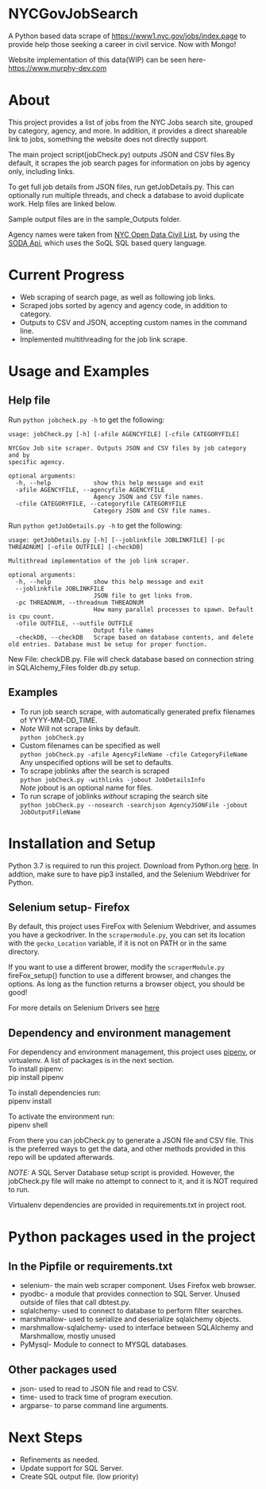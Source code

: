 # NYCGovJobSearch

A Python based data scrape of https://www1.nyc.gov/jobs/index.page to provide help those seeking a career in civil service. Now with Mongo!

Website implementation of this data(WIP) can be seen here- https://www.murphy-dev.com

# About

 This project provides a list of jobs from the NYC Jobs search site, grouped by category, agency, and more. In addition, it provides a direct shareable link to jobs, something the website does not directly support.  
 
 The main project script(jobCheck.py) outputs JSON and CSV files.By default, it scrapes the job search pages for information on jobs by agency only, including links.  
 
 To get full job details from JSON files, run getJobDetails.py. This can optionally run multiple threads, and check a database to avoid duplicate work. Help files are linked below.  

 Sample output files are in the sample_Outputs folder.  

 Agency names were taken from [NYC Open Data Civil List](https://data.cityofnewyork.us/City-Government/Civil-List/ye3c-m4ga), by using the [SODA Api](https://dev.socrata.com/foundry/data.cityofnewyork.us/kpav-sd4t), which uses the SoQL SQL based query language.  
 
 # Current Progress
   - Web scraping of search page, as well as following job links.  
   - Scraped jobs sorted by agency and agency code, in addition to category.
   - Outputs to CSV and JSON, accepting custom names in the command line.
   - Implemented multithreading for the job link scrape.
# Usage and Examples
## Help file
Run `python jobcheck.py -h` to get the following:  
```
usage: jobCheck.py [-h] [-afile AGENCYFILE] [-cfile CATEGORYFILE]

NYCGov Job site scraper. Outputs JSON and CSV files by job category and by
specific agency.

optional arguments:
  -h, --help            show this help message and exit
  -afile AGENCYFILE, --agencyfile AGENCYFILE
                        Agency JSON and CSV file names.
  -cfile CATEGORYFILE, --categoryfile CATEGORYFILE
                        Category JSON and CSV file names.
```
Run `python getJobDetails.py -h` to get the following:  
```
usage: getJobDetails.py [-h] [--joblinkfile JOBLINKFILE] [-pc THREADNUM] [-ofile OUTFILE] [-checkDB]

Multithread implementation of the job link scraper.

optional arguments:
  -h, --help            show this help message and exit
  --joblinkfile JOBLINKFILE
                        JSON file to get links from.
  -pc THREADNUM, --threadnum THREADNUM
                        How many parallel processes to spawn. Default is cpu count.
  -ofile OUTFILE, --outfile OUTFILE
                        Output file names
  -checkDB, --checkDB   Scrape based on database contents, and delete old entries. Database must be setup for proper function.
```
New File: checkDB.py. File will check database based on connection string in SQLAlchemy_Files folder db.py setup.


## Examples
- To run job search scrape, with automatically generated prefix filenames of YYYY-MM-DD_TIME. 
- *Note* Will not scrape links by default.  
 ```python jobCheck.py```  
- Custom filenames can be specified as well  
 ```python jobCheck.py -afile AgencyFileName -cfile CategoryFileName```  
  Any unspecified options will be set to defaults.  
- To scrape joblinks after the search is scraped  
 ```python jobCheck.py -withlinks -jobout JobDetailsInfo```  
  *Note* jobout is an optional name for files.  
- To run scrape of joblinks *without* scraping the search site  
 ```python jobCheck.py --nosearch -searchjson AgencyJSONFile -jobout JobOutputFileName```  

# Installation and Setup

 Python 3.7 is required to run this project. Download from Python.org [here](https://www.python.org/downloads/). In addtion, make sure to have pip3 installed, and the Selenium Webdriver for Python.
## Selenium setup- Firefox
By default, this project uses FireFox with Selenium Webdriver, and assumes you have a geckodriver. In the `scrapermodule.py`, you can set its location with the `gecko_Location` variable, if it is not on PATH or in the same directory.

If you want to use a different brower, modify the `scraperModule.py` fireFox_setup() function to use a different browser, and changes the options. As long as the function returns a browser object, you should be good! 

For more details on Selenium Drivers see [here](https://www.selenium.dev/documentation/en/webdriver/driver_requirements/)
## Dependency and environment management
For dependency and environment management, this project uses [pipenv](https://pipenv-fork.readthedocs.io/en/latest/), or virtualenv. A list of packages is in the next section.  
    To install pipenv:  
    pip install pipenv

   To install dependencies run:  
    pipenv install

   To activate the environment run:  
    pipenv shell

   From there you can jobCheck.py to generate a JSON file and CSV file. This is the preferred ways to get the data, and other methods provided in this repo will be updated afterwards.

   *NOTE:* A SQL Server Database setup script is provided. However, the jobCheck.py file will make no attempt to connect to it, and it is NOT required to run.  

  Virtualenv dependencies are provided in requirements.txt in project root.  
# Python packages used in the project
 ## In the Pipfile or requirements.txt
   * selenium- the main web scraper component. Uses Firefox web browser.
   * pyodbc- a module that provides connection to SQL Server. Unused outside of files that call dbtest.py.  
   * sqlalchemy- used to connect to database to perform filter searches.  
   * marshmallow- used to serialize and deserialize sqlalchemy objects.  
   * marshmallow-sqlalchemy- used to interface between SQLAlchemy and Marshmallow, mostly unused
   * PyMysql- Module to connect to MYSQL databases.
 ## Other packages used

   * json- used to read to JSON file and read to CSV.
   * time- used to track time of program execution.
   * argparse- to parse command line arguments.  


# Next Steps
   - Refinements as needed.  
   - Update support for SQL Server.  
   - Create SQL output file. (low priority)

